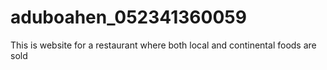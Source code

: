 # aduboahen_052341360059
This is website for a restaurant where both local and continental foods are sold 

